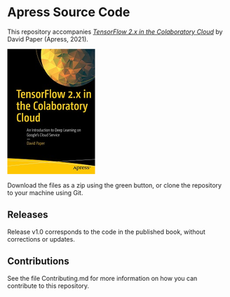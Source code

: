 # Apress Source Code

This repository accompanies [*TensorFlow 2.x in the Colaboratory Cloud*](https://www.apress.com/9781484266489) by David Paper (Apress, 2021).

[comment]: #cover
![Cover image](9781484266489.jpg)

Download the files as a zip using the green button, or clone the repository to your machine using Git.

## Releases

Release v1.0 corresponds to the code in the published book, without corrections or updates.

## Contributions

See the file Contributing.md for more information on how you can contribute to this repository.
